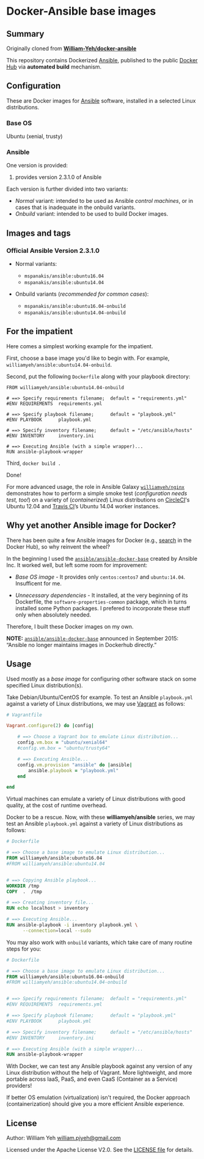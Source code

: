 Docker-Ansible base images
===================


## Summary

Originally cloned from **[William-Yeh/docker-ansible](https://github.com/William-Yeh/docker-ansible)**

This repository contains Dockerized [Ansible](https://github.com/ansible/ansible), published to the public [Docker Hub](https://hub.docker.com/) via **automated build** mechanism.

## Configuration

These are Docker images for [Ansible](https://github.com/ansible/ansible) software, installed in a selected Linux distributions.

### Base OS

Ubuntu (xenial, trusty)

### Ansible

One version is provided:

  1. provides version 2.3.1.0 of Ansible

Each version is further divided into two variants:

- *Normal* variant: intended to be used as Ansible *control machines*, or in cases that is inadequate in the onbuild variants.
- *Onbuild* variant: intended to be used to build Docker images.


## Images and tags

### Official Ansible Version 2.3.1.0

- Normal variants:

  - `mspanakis/ansible:ubuntu16.04`
  - `mspanakis/ansible:ubuntu14.04`

- Onbuild variants (*recommended for common cases*):

  - `mspanakis/ansible:ubuntu16.04-onbuild`
  - `mspanakis/ansible:ubuntu14.04-onbuild`


## For the impatient

Here comes a simplest working example for the impatient.

First, choose a base image you'd like to begin with. For example, `williamyeh/ansible:ubuntu14.04-onbuild`.

Second, put the following `Dockerfile` along with your playbook directory:

```
FROM williamyeh/ansible:ubuntu14.04-onbuild

# ==> Specify requirements filename;  default = "requirements.yml"
#ENV REQUIREMENTS  requirements.yml

# ==> Specify playbook filename;      default = "playbook.yml"
#ENV PLAYBOOK      playbook.yml

# ==> Specify inventory filename;     default = "/etc/ansible/hosts"
#ENV INVENTORY     inventory.ini

# ==> Executing Ansible (with a simple wrapper)...
RUN ansible-playbook-wrapper
```

Third, `docker build .`

Done!

For more advanced usage, the role in Ansible Galaxy [`williamyeh/nginx`](https://galaxy.ansible.com/williamyeh/nginx/) demonstrates how to perform a simple smoke test (*configuration needs test, too!*) on a variety of (*containerized*) Linux distributions on [CircleCI](https://circleci.com/)'s Ubuntu 12.04 and [Travis CI](https://travis-ci.org/)’s Ubuntu 14.04 worker instances.




## Why yet another Ansible image for Docker?

There has been quite a few Ansible images for Docker (e.g., [search](https://hub.docker.com/search/?q=ansible&isAutomated=0&isOfficial=0&page=1&pullCount=1&starCount=0) in the Docker Hub), so why reinvent the wheel?

In the beginning I used the [`ansible/ansible-docker-base`](https://github.com/ansible/ansible-docker-base) created by Ansible Inc. It worked well, but left some room for improvement:

- *Base OS image* - It provides only `centos:centos7` and `ubuntu:14.04`.  Insufficent for me.

- *Unnecessary dependencies* - It installed, at the very beginning of its Dockerfile, the `software-properties-common` package, which in turns installed some Python packages. I prefered to incorporate these stuff only when absolutely needed.

Therefore, I built these Docker images on my own.

**NOTE:** [`ansible/ansible-docker-base`](https://github.com/ansible/ansible-docker-base) announced in September 2015: “Ansible no longer maintains images in Dockerhub directly.”

## Usage

Used mostly as a *base image* for configuring other software stack on some specified Linux distribution(s).

Take Debian/Ubuntu/CentOS for example. To test an Ansible `playbook.yml` against a variety of Linux distributions, we may use [Vagrant](https://www.vagrantup.com/) as follows:

```ruby
# Vagrantfile

Vagrant.configure(2) do |config|

    # ==> Choose a Vagrant box to emulate Linux distribution...
    config.vm.box = "ubuntu/xenial64"
    #config.vm.box = "ubuntu/trusty64"

    # ==> Executing Ansible...
    config.vm.provision "ansible" do |ansible|
        ansible.playbook = "playbook.yml"
    end

end
```

Virtual machines can emulate a variety of Linux distributions with good quality, at the cost of runtime overhead.


Docker to be a rescue. Now, with these **williamyeh/ansible** series, we may test an Ansible `playbook.yml` against a variety of Linux distributions as follows:


```dockerfile
# Dockerfile

# ==> Choose a base image to emulate Linux distribution...
FROM williamyeh/ansible:ubuntu16.04
#FROM williamyeh/ansible:ubuntu14.04


# ==> Copying Ansible playbook...
WORKDIR /tmp
COPY  .  /tmp

# ==> Creating inventory file...
RUN echo localhost > inventory

# ==> Executing Ansible...
RUN ansible-playbook -i inventory playbook.yml \
      --connection=local --sudo
```

You may also work with `onbuild` variants, which take care of many routine steps for you:

```dockerfile
# Dockerfile

# ==> Choose a base image to emulate Linux distribution...
FROM williamyeh/ansible:ubuntu16.04-onbuild
#FROM williamyeh/ansible:ubuntu14.04-onbuild


# ==> Specify requirements filename;  default = "requirements.yml"
#ENV REQUIREMENTS  requirements.yml

# ==> Specify playbook filename;      default = "playbook.yml"
#ENV PLAYBOOK      playbook.yml

# ==> Specify inventory filename;     default = "/etc/ansible/hosts"
#ENV INVENTORY     inventory.ini

# ==> Executing Ansible (with a simple wrapper)...
RUN ansible-playbook-wrapper
```



With Docker, we can test any Ansible playbook against any version of any Linux distribution without the help of Vagrant. More lightweight, and more portable across IaaS, PaaS, and even CaaS (Container as a Service) providers!

If better OS emulation (virtualization) isn't required, the Docker approach (containerization) should give you a more efficient Ansible experience.



## License

Author: William Yeh <william.pjyeh@gmail.com>

Licensed under the Apache License V2.0. See the [LICENSE file](LICENSE) for details.
